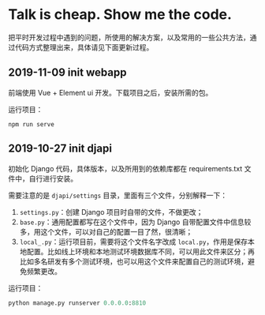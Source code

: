 # Talk is cheap. Show me the code.

把平时开发过程中遇到的问题，所使用的解决方案，以及常用的一些公共方法，通过代码方式整理出来，具体请见下面更新过程。

## 2019-11-09 init webapp

前端使用 Vue + Element ui 开发。下载项目之后，安装所需的包。

运行项目：

```
npm run serve
```

## 2019-10-27 init djapi

初始化 Django 代码，具体版本，以及所用到的依赖库都在 requirements.txt 文件中，自行进行安装。

需要注意的是 `djapi/settings` 目录，里面有三个文件，分别解释一下：

1. `settings.py`：创建 Django 项目时自带的文件，不做更改；
2. `base.py`：通用配置都写在这个文件中，因为 Django 自带配置文件中信息较多，用这个文件，可以对自己的配置一目了然，很清晰；
3. `local_.py`：运行项目前，需要将这个文件名字改成 `local.py`，作用是保存本地配置。比如线上环境和本地测试环境数据库不同，可以用此文件来区分；再比如多名研发有多个测试环境，也可以用这个文件来配置自己的测试环境，避免频繁更改。

运行项目：

```python
python manage.py runserver 0.0.0.0:8810
```
